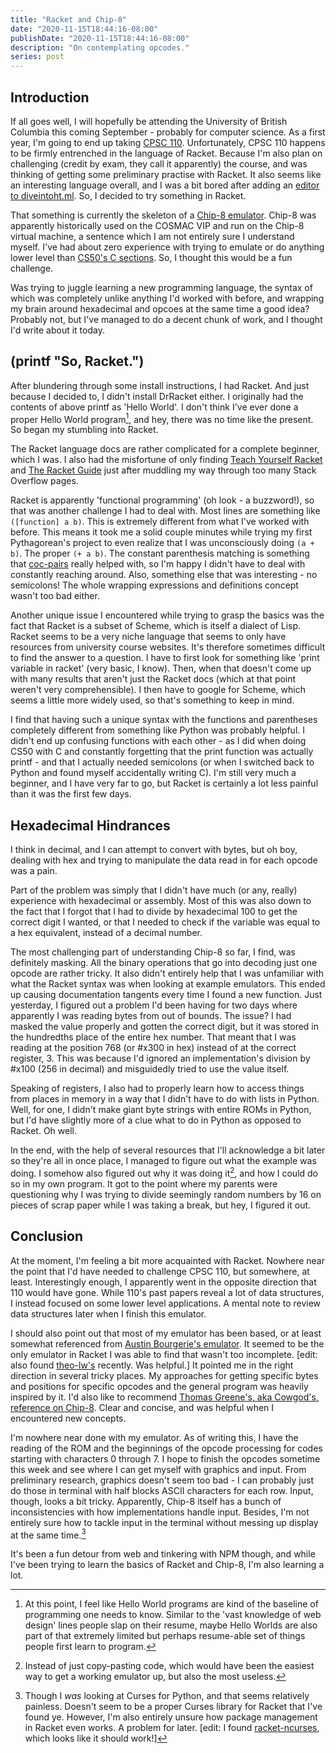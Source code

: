 ```yaml
---
title: "Racket and Chip-8"
date: "2020-11-15T18:44:16-08:00"
publishDate: "2020-11-15T18:44:16-08:00"
description: "On contemplating opcodes."
series: post
---
```


## Introduction
If all goes well, I will hopefully be attending the University of British Columbia this coming September - probably for computer science. As a first year, I'm going to end up taking [CPSC 110](https://sites.google.com/site/ubccpsc110/). Unfortunately, CPSC 110 happens to be firmly entrenched in the language of Racket. Because I'm also plan on challenging (credit by exam, they call it apparently) the course, and was thinking of getting some preliminary practise with Racket. It also seems like an interesting language overall, and I was a bit bored after adding an [editor to diveintoht.ml](https://diveintoht.ml). So, I decided to try something in Racket.

That something is currently the skeleton of a [Chip-8 emulator](https://en.wikipedia.org/wiki/CHIP-8). Chip-8 was apparently historically used on the COSMAC VIP and run on the Chip-8 virtual machine, a sentence which I am not entirely sure I understand myself. I've had about zero experience with trying to emulate or do anything lower level than [CS50's C sections](https://kewbi.sh/blog/posts/200712/). So, I thought this would be a fun challenge.

Was trying to juggle learning a new programming language, the syntax of which was completely unlike anything I'd worked with before, and wrapping my brain around hexadecimal and opcoes at the same time a good idea? Probably not, but I've managed to do a decent chunk of work, and I thought I'd write about it today.

## (printf "So, Racket.")
After blundering through some install instructions, I had Racket. And just because I decided to, I didn't install DrRacket either. I originally had the contents of above printf as 'Hello World'. I don't think I've ever done a proper Hello World program[^1], and hey, there was no time like the present. So began my stumbling into Racket.

The Racket language docs are rather complicated for a complete beginner, which I was. I also had the misfortune of only finding [Teach Yourself Racket](https://cs.uwaterloo.ca/~plragde/flaneries/TYR/) and [The Racket Guide](https://docs.racket-lang.org/guide/) just after muddling my way through too many Stack Overflow pages.

Racket is apparently 'functional programming' (oh look - a buzzword!), so that was another challenge I had to deal with. Most lines are something like `([function] a b)`. This is extremely different from what I've worked with before. This means it took me a solid couple minutes while trying my first Pythagorean's project to even realize that I was unconsciously doing `(a + b)`. The proper `(+ a b)`. The constant parenthesis matching is something that [coc-pairs](https://github.com/neoclide/coc-pairs) really helped with, so I'm happy I didn't have to deal with constantly reaching around. Also, something else that was interesting - no semicolons! The whole wrapping expressions and definitions concept wasn't too bad either.

Another unique issue I encountered while trying to grasp the basics was the fact that Racket is a subset of Scheme, which is itself a dialect of Lisp. Racket seems to be a very niche language that seems to only have resources from university course websites. It's therefore sometimes difficult to find the answer to a question. I have to first look for something like 'print variable in racket' (very basic, I know). Then, when that doesn't come up with many results that aren't just the Racket docs (which at that point weren't very comprehensible). I then have to google for Scheme, which seems a little more widely used, so that's something to keep in mind.

I find that having such a unique syntax with the functions and parentheses completely different from something like Python was probably helpful. I didn't end up confusing functions with each other - as I did when doing CS50 with C and constantly forgetting that the print function was actually printf - and that I actually needed semicolons (or when I switched back to Python and found myself accidentally writing C). I'm still very much a beginner, and I have very far to go, but Racket is certainly a lot less painful than it was the first few days.

## Hexadecimal Hindrances
I think in decimal, and I can attempt to convert with bytes, but oh boy, dealing with hex and trying to manipulate the data read in for each opcode was a pain.

Part of the problem was simply that I didn't have much (or any, really) experience with hexadecimal or assembly. Most of this was also down to the fact that I forgot that I had to divide by hexadecimal 100 to get the correct digit I wanted, or that I needed to check if the variable was equal to a hex equivalent, instead of a decimal number.

The most challenging part of understanding Chip-8 so far, I find, was definitely masking. All the binary operations that go into decoding just one opcode are rather tricky. It also didn't entirely help that I was unfamiliar with what the Racket syntax was when looking at example emulators. This ended up causing documentation tangents every time I found a new function. Just yesterday, I figured out a problem I'd been having for two days where apparently I was reading bytes from out of bounds. The issue? I had masked the value properly and gotten the correct digit, but it was stored in the hundredths place of the entire hex number. That meant that I was reading at the position 768 (or #x300 in hex) instead of at the correct register, 3. This was because I'd ignored an implementation's division by #x100 (256 in decimal) and misguidedly tried to use the value itself.

Speaking of registers, I also had to properly learn how to access things from places in memory in a way that I didn't have to do with lists in Python. Well, for one, I didn't make giant byte strings with entire ROMs in Python, but I'd have slightly more of a clue what to do in Python as opposed to Racket. Oh well.

In the end, with the help of several resources that I'll acknowledge a bit later so they're all in once place, I managed to figure out what the example was doing. I somehow also figured out why it was doing it[^2], and how I could do so in my own program. It got to the point where my parents were questioning why I was trying to divide seemingly random numbers by 16 on pieces of scrap paper while I was taking a break, but hey, I figured it out.

## Conclusion
At the moment, I'm feeling a bit more acquainted with Racket. Nowhere near the point that I'd have needed to challenge CPSC 110, but somewhere, at least. Interestingly enough, I apparently went in the opposite direction that 110 would have gone. While 110's past papers reveal a lot of data structures, I instead focused on some lower level applications. A mental note to review data structures later when I finish this emulator.

I should also point out that most of my emulator has been based, or at least somewhat referenced from [Austin Bourgerie's emulator](https://github.com/Bourg/chip8). It seemed to be the only emulator in Racket I was able to find that wasn't too incomplete. [edit: also found [theo-lw's](https://github.com/theo-lw/chip8) recently. Was helpful.] It pointed me in the right direction in several tricky places. My approaches for getting specific bytes and positions for specific opcodes and the general program was heavily inspired by it. I'd also like to recommend [Thomas Greene's, aka Cowgod's, reference on Chip-8](http://devernay.free.fr/hacks/chip8/C8TECH10.HTM). Clear and concise, and was helpful when I encountered new concepts.

I'm nowhere near done with my emulator. As of writing this, I have the reading of the ROM and the beginnings of the opcode processing for codes starting with characters 0 through 7. I hope to finish the opcodes sometime this week and see where I can get myself with graphics and input. From preliminary research, graphics doesn't seem too bad - I can probably just do those in terminal with half blocks ASCII characters for each row. Input, though, looks a bit tricky. Apparently, Chip-8 itself has a bunch of inconsistencies with how implementations handle input. Besides, I'm not entirely sure how to tackle input in the terminal without messing up display at the same time.[^3]

It's been a fun detour from web and tinkering with NPM though, and while I've been trying to learn the basics of Racket and Chip-8, I'm also learning a lot.

[^1]: At this point, I feel like Hello World programs are kind of the baseline of programming one needs to know. Similar to the 'vast knowledge of web design' lines people slap on their resume, maybe Hello Worlds are also part of that extremely limited but perhaps resume-able set of things people first learn to program.

[^2]: Instead of just copy-pasting code, which would have been the easiest way to get a working emulator up, but also the most useless.

[^3]: Though I *was* looking at Curses for Python, and that seems relatively painless. Doesn't seem to be a proper Curses library for Racket that I've found ye. However, I'm also entirely unsure how package management in Racket even works. A problem for later. [edit: I found [racket-ncurses](https://github.com/dys-bigwig/racket-ncurses), which looks like it should work!]

